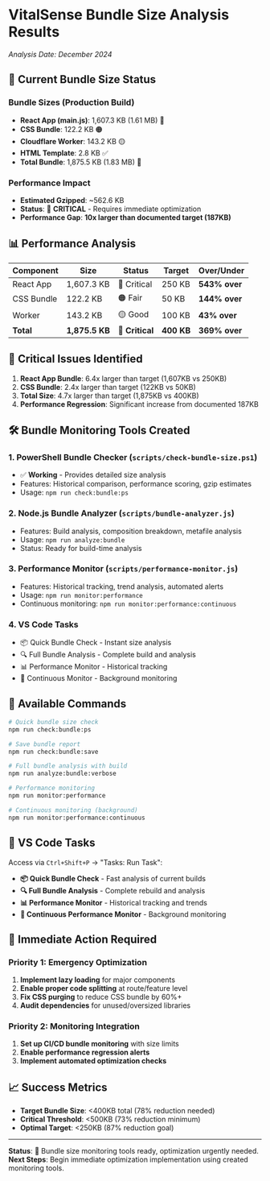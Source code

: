 # VitalSense Bundle Size Analysis Results

*Analysis Date: December 2024*

## 🎯 Current Bundle Size Status

### Bundle Sizes (Production Build)

- **React App (main.js)**: 1,607.3 KB (1.61 MB) 🔴
- **CSS Bundle**: 122.2 KB 🟠  
- **Cloudflare Worker**: 143.2 KB 🟡
- **HTML Template**: 2.8 KB ✅
- **Total Bundle**: 1,875.5 KB (1.83 MB) 🔴

### Performance Impact

- **Estimated Gzipped**: ~562.6 KB
- **Status**: 🔴 **CRITICAL** - Requires immediate optimization
- **Performance Gap**: **10x larger than documented target (187KB)**

## 📊 Performance Analysis

| Component | Size | Status | Target | Over/Under |
|-----------|------|--------|--------|------------|
| React App | 1,607.3 KB | 🔴 Critical | 250 KB | **543% over** |
| CSS Bundle | 122.2 KB | 🟠 Fair | 50 KB | **144% over** |
| Worker | 143.2 KB | 🟡 Good | 100 KB | **43% over** |
| **Total** | **1,875.5 KB** | **🔴 Critical** | **400 KB** | **369% over** |

## 🚨 Critical Issues Identified

1. **React App Bundle**: 6.4x larger than target (1,607KB vs 250KB)
2. **CSS Bundle**: 2.4x larger than target (122KB vs 50KB)  
3. **Total Size**: 4.7x larger than target (1,875KB vs 400KB)
4. **Performance Regression**: Significant increase from documented 187KB

## 🛠️ Bundle Monitoring Tools Created

### 1. PowerShell Bundle Checker (`scripts/check-bundle-size.ps1`)

- ✅ **Working** - Provides detailed size analysis
- Features: Historical comparison, performance scoring, gzip estimates
- Usage: `npm run check:bundle:ps`

### 2. Node.js Bundle Analyzer (`scripts/bundle-analyzer.js`)

- Features: Build analysis, composition breakdown, metafile analysis
- Usage: `npm run analyze:bundle`
- Status: Ready for build-time analysis

### 3. Performance Monitor (`scripts/performance-monitor.js`)

- Features: Historical tracking, trend analysis, automated alerts
- Usage: `npm run monitor:performance`
- Continuous monitoring: `npm run monitor:performance:continuous`

### 4. VS Code Tasks

- 📦 Quick Bundle Check - Instant size analysis
- 🔍 Full Bundle Analysis - Complete build and analysis
- 📊 Performance Monitor - Historical tracking
- 🔄 Continuous Monitor - Background monitoring

## 📝 Available Commands

```bash
# Quick bundle size check
npm run check:bundle:ps

# Save bundle report
npm run check:bundle:save

# Full bundle analysis with build
npm run analyze:bundle:verbose

# Performance monitoring
npm run monitor:performance

# Continuous monitoring (background)
npm run monitor:performance:continuous
```

## 🔧 VS Code Tasks

Access via `Ctrl+Shift+P` → "Tasks: Run Task":

- **📦 Quick Bundle Check** - Fast analysis of current builds
- **🔍 Full Bundle Analysis** - Complete rebuild and analysis  
- **📊 Performance Monitor** - Historical tracking and trends
- **🔄 Continuous Performance Monitor** - Background monitoring

## 🚨 Immediate Action Required

### Priority 1: Emergency Optimization

1. **Implement lazy loading** for major components
2. **Enable proper code splitting** at route/feature level
3. **Fix CSS purging** to reduce CSS bundle by 60%+
4. **Audit dependencies** for unused/oversized libraries

### Priority 2: Monitoring Integration  

1. **Set up CI/CD bundle monitoring** with size limits
2. **Enable performance regression alerts**
3. **Implement automated optimization checks**

## 📈 Success Metrics

- **Target Bundle Size**: <400KB total (78% reduction needed)
- **Critical Threshold**: <500KB (73% reduction minimum)
- **Optimal Target**: <250KB (87% reduction goal)

---

**Status**: 🔴 Bundle size monitoring tools ready, optimization urgently needed.
**Next Steps**: Begin immediate optimization implementation using created monitoring tools.
